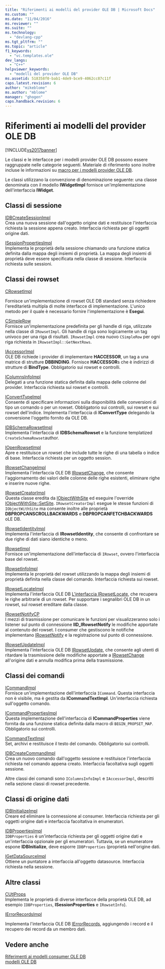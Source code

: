 ```yaml
---
title: "Riferimenti ai modelli del provider OLE DB | Microsoft Docs"
ms.custom: ""
ms.date: "11/04/2016"
ms.reviewer: ""
ms.suite: ""
ms.technology: 
  - "devlang-cpp"
ms.tgt_pltfrm: ""
ms.topic: "article"
f1_keywords: 
  - "vc.templates.ole"
dev_langs: 
  - "C++"
helpviewer_keywords: 
  - "modelli del provider OLE DB"
ms.assetid: 518358f0-bab1-4de9-bce9-4062cc87c11f
caps.latest.revision: 6
author: "mikeblome"
ms.author: "mblome"
manager: "ghogen"
caps.handback.revision: 6
---
```

# Riferimenti ai modelli del provider OLE DB
[!INCLUDE[vs2017banner](../../assembler/inline/includes/vs2017banner.md)]

Le classi e le interfacce per i modelli provider OLE DB possono essere raggruppate nelle categorie seguenti.  Materiale di riferimento sono inoltre incluse le informazioni su [macro per i modelli provider OLE DB](../../data/oledb/macros-for-ole-db-provider-templates.md).  
  
 Le classi utilizzano la convenzione di denominazione seguente: una classe denominata con il modello **IWidgetImpl** fornisce un'implementazione dell'interfaccia **IWidget**.  
  
## Classi di sessione  
 [IDBCreateSessionImpl](../../data/oledb/idbcreatesessionimpl-class.md)  
 Crea una nuova sessione dall'oggetto origine dati e restituisce l'interfaccia richiesta la sessione appena creato.  Interfaccia richiesta per gli oggetti origine dati.  
  
 [ISessionPropertiesImpl](../../data/oledb/isessionpropertiesimpl-class.md)  
 Implementa le proprietà della sessione chiamando una funzione statica definita dalla mappa degli insiemi di proprietà.  La mappa degli insiemi di proprietà deve essere specificata nella classe di sessione.  Interfaccia richiesta sulle sessioni.  
  
## Classi dei rowset  
 [CRowsetImpl](../../data/oledb/crowsetimpl-class.md)  
  
 Fornisce un'implementazione di rowset OLE DB standard senza richiedere l'ereditarietà multipla di molte interfacce di implementazione.  L'unico metodo per il quale è necessario fornire l'implementazione è **Esegui**.  
  
 [CSimpleRow](../../data/oledb/csimplerow-class.md)  
 Fornisce un'implementazione predefinita per gli handle di riga, utilizzate nella classe di `IRowsetImpl`.  Gli handle di riga sono logicamente un tag univoco per una riga di risultati.  `IRowsetImpl` crea nuovo `CSimpleRow` per ogni riga richiesta in `IRowsetImpl::GetNextRows`.  
  
 [IAccessorImpl](../../data/oledb/iaccessorimpl-class.md)  
 OLE DB richiede i provider di implementare **HACCESSOR**, un tag a una matrice di strutture **DBBINDING**.  Fornisce **HACCESSOR**s che è indirizzi di strutture di **BindType**.  Obbligatorio sui rowset e controlli.  
  
 [IColumnsInfoImpl](../../data/oledb/icolumnsinfoimpl-class.md)  
 Delegati a una funzione statica definita dalla mappa delle colonne del provider.  Interfaccia richiesta sui rowset e controlli.  
  
 [IConvertTypeImpl](../../data/oledb/iconverttypeimpl-class.md)  
 Consente di specificare informazioni sulla disponibilità delle conversioni di tipo un comando o per un rowset.  Obbligatorio sui controlli, sui rowset e sui rowset dell'indice.  Implementa l'interfaccia di **IConvertType** delegando la conversione l'oggetto fornito da OLE DB.  
  
 [IDBSchemaRowsetImpl](../../data/oledb/idbschemarowsetimpl-class.md)  
 Implementa l'interfaccia di **IDBSchemaRowset** e la funzione templatized `CreateSchemaRowset`author.  
  
 [IOpenRowsetImpl](../../data/oledb/iopenrowsetimpl-class.md)  
 Apre e restituisce un rowset che include tutte le righe di una tabella o indice di base.  Interfaccia richiesta per un oggetto session.  
  
 [IRowsetChangeImpl](../../data/oledb/irowsetchangeimpl-class.md)  
 Implementa l'interfaccia OLE DB [IRowsetChange](https://msdn.microsoft.com/en-us/library/ms715790.aspx), che consente l'aggiornamento dei valori delle colonne delle righe esistenti, eliminare righe e inserire nuove righe.  
  
 [IRowsetCreatorImpl](../../data/oledb/irowsetcreatorimpl-class.md)  
 Questa classe eredita da [IObjectWithSite](http://msdn.microsoft.com/library/windows/desktop/ms693765) ed eseguire l'override [IObjectWithSite::SetSite](http://msdn.microsoft.com/library/windows/desktop/ms683869).  `IRowsetCreatorImpl` esegue le stesse funzioni di `IObjectWithSite` ma consente inoltre alle proprietà **DBPROPCANSCROLLBACKWARDS** e **DBPROPCANFETCHBACKWARDS** oLE DB.  
  
 [IRowsetIdentityImpl](../../data/oledb/irowsetidentityimpl-class.md)  
 Implementa l'interfaccia di **IRowsetIdentity**, che consente di confrontare se due righe di dati siano identiche o meno.  
  
 [IRowsetImpl](../../data/oledb/irowsetimpl-class.md)  
 Fornisce un'implementazione dell'interfaccia di `IRowset`, ovvero l'interfaccia base del rowset.  
  
 [IRowsetInfoImpl](../../data/oledb/irowsetinfoimpl-class.md)  
 Implementa le proprietà del rowset utilizzando la mappa degli insiemi di proprietà definita nella classe del comando.  Interfaccia richiesta sui rowset.  
  
 [IRowsetLocateImpl](../../data/oledb/irowsetlocateimpl-class.md)  
 Implementa l'interfaccia OLE DB [L'interfaccia IRowsetLocate](https://msdn.microsoft.com/en-us/library/ms721190.aspx), che recupera le righe arbitrarie di un rowset.  Per supportare i segnalibri OLE DB in un rowset, sul rowset ereditare dalla classe.  
  
 [IRowsetNotifyCP](../../data/oledb/irowsetnotifycp-class.md)  
 I mezzi di trasmissione per comunicare le funzioni per visualizzeranno solo i listener sul punto di connessione **IID\_IRowsetNotify** le modifiche apportate al contenuto del rowset.  I consumer che gestiscono le notifiche implementano [IRowsetNotify](https://msdn.microsoft.com/en-us/library/ms712959.aspx) e la registrazione sul punto di connessione.  
  
 [IRowsetUpdateImpl](../../data/oledb/irowsetupdateimpl-class.md)  
 Implementa l'interfaccia OLE DB [IRowsetUpdate](https://msdn.microsoft.com/en-us/library/ms714401.aspx), che consente agli utenti di ritardare la trasmissione delle modifiche apportate a [IRowsetChange](https://msdn.microsoft.com/en-us/library/ms715790.aspx) all'origine dati e annulla modifica prima della trasmissione.  
  
## Classi dei comandi  
 [ICommandImpl](../../data/oledb/icommandimpl-class.md)  
 Fornisce un'implementazione dell'interfaccia `ICommand`.  Questa interfaccia non è visibile, ma è gestita da **ICommandTextImpl**.  Un'interfaccia richiesta sull'oggetto comando.  
  
 [ICommandPropertiesImpl](../../data/oledb/icommandpropertiesimpl-class.md)  
 Questa implementazione dell'interfaccia di **ICommandProperties** viene fornita da una funzione statica definita dalla macro di `BEGIN_PROPSET_MAP`.  Obbligatorio sui controlli.  
  
 [ICommandTextImpl](../../data/oledb/icommandtextimpl-class.md)  
 Set, archivi e restituisce il testo del comando.  Obbligatorio sui controlli.  
  
 [IDBCreateCommandImpl](../../data/oledb/idbcreatecommandimpl-class.md)  
 Crea un nuovo comando dall'oggetto sessione e restituisce l'interfaccia richiesta nel comando appena creato.  Interfaccia facoltativa sugli oggetti sessione.  
  
 Altre classi dei comandi sono `IColumnsInfoImpl` e `IAccessorImpl`, descritti nella sezione classi di rowset precedente.  
  
## Classi di origine dati  
 [IDBInitializeImpl](../../data/oledb/idbinitializeimpl-class.md)  
 Creare ed eliminare la connessione al consumer.  Interfaccia richiesta per gli oggetti origine dati e interfaccia facoltativa in enumeratori.  
  
 [IDBPropertiesImpl](../../data/oledb/idbpropertiesimpl-class.md)  
 `IDBProperties` è un'interfaccia richiesta per gli oggetti origine dati e un'interfaccia opzionale per gli enumeratori.  Tuttavia, se un enumeratore espone **IDBInitialize**, deve esporre `IDBProperties` \(proprietà nell'origine dati.  
  
 [IGetDataSourceImpl](../../data/oledb/igetdatasourceimpl-class.md)  
 Ottiene un puntatore a interfaccia all'oggetto datasource.  Interfaccia richiesta nella sessione.  
  
## Altre classi  
 [CUtlProps](../../data/oledb/cutlprops-class.md)  
 Implementa le proprietà di diverse interfacce della proprietà OLE DB, ad esempio `IDBProperties`, **ISessionProperties** e `IRowsetInfo`\).  
  
 [IErrorRecordsImpl](../../data/oledb/ierrorrecordsimpl-class.md)  
  
 Implementa l'interfaccia OLE DB [IErrorRecords](https://msdn.microsoft.com/en-us/library/ms718112.aspx), aggiungendo i record e il recupero dei record da un membro dati.  
  
## Vedere anche  
 [Riferimenti ai modelli consumer OLE DB](../../data/oledb/ole-db-consumer-templates-reference.md)   
 [modelli OLE DB](../../data/oledb/ole-db-templates.md)